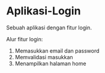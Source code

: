# Aplikasi-Login
Sebuah aplikasi dengan fitur login.

Alur fitur login:
1. Memasukkan email dan password
2. Memvalidasi masukkan
3. Menampilkan halaman home
